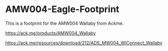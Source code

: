 # AMW004-Eagle-Footprint
This is a footprint for the AMW004 Wallaby from Ackme.

https://ack.me/products/AMW004_Wallaby

https://ack.me/resources/download/212/ADS_MW004_WiConnect_Wallaby
